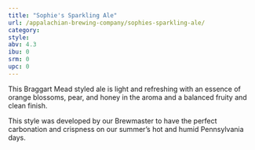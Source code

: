 ```yaml
---
title: "Sophie's Sparkling Ale"
url: /appalachian-brewing-company/sophies-sparkling-ale/
category: 
style: 
abv: 4.3
ibu: 0
srm: 0
upc: 0
---
```

This Braggart Mead styled ale is light and refreshing with an essence of orange blossoms, pear, and honey in the aroma and a balanced fruity and clean finish. 

This style was developed by our Brewmaster to have the perfect carbonation and crispness on our summer’s hot and humid Pennsylvania days.

